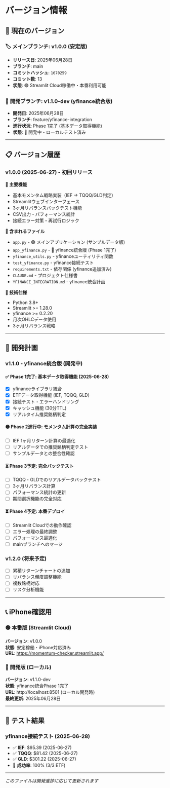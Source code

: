 # バージョン情報

## 📱 現在のバージョン

### 🏷️ **メインブランチ**: v1.0.0 (安定版)
- **リリース日**: 2025年06月28日
- **ブランチ**: main
- **コミットハッシュ**: `1670259`
- **コミット数**: 13
- **状態**: 🟢 Streamlit Cloud稼働中・本番利用可能

### 🚀 **開発ブランチ**: v1.1.0-dev (yfinance統合版)
- **開発日**: 2025年06月28日
- **ブランチ**: feature/yfinance-integration
- **進行状況**: Phase 1完了 (基本データ取得機能)
- **状態**: 🔴 開発中・ローカルテスト済み

---

## 📋 バージョン履歴

### v1.0.0 (2025-06-27) - 初回リリース
**🎯 主要機能**
- 基本モメンタム戦略実装（IEF → TQQQ/GLD判定）
- Streamlitウェブインターフェース
- 3ヶ月リバランスバックテスト機能
- CSV出力・パフォーマンス統計
- 接続エラー対策・再試行ロジック

**📁 含まれるファイル**
- `app.py` - 🟢 メインアプリケーション (サンプルデータ版)
- `app_yfinance.py` - 🔴 yfinance統合版 (Phase 1完了)
- `yfinance_utils.py` - yfinanceユーティリティ関数
- `test_yfinance.py` - yfinance接続テスト
- `requirements.txt` - 依存関係 (yfinance追加済み)
- `CLAUDE.md` - プロジェクト仕様書
- `YFINANCE_INTEGRATION.md` - yfinance統合計画

**🔧 技術仕様**
- Python 3.8+
- Streamlit >= 1.28.0
- yfinance >= 0.2.20
- 月次OHLCデータ使用
- 3ヶ月リバランス戦略

---

## 🚀 開発計画

### v1.1.0 - yfinance統合版 (開発中)

#### ✅ Phase 1完了: 基本データ取得機能 (2025-06-28)
- [x] yfinanceライブラリ統合
- [x] ETFデータ取得機能 (IEF, TQQQ, GLD)
- [x] 接続テスト・エラーハンドリング
- [x] キャッシュ機能 (30分TTL)
- [x] リアルタイム推奨銘柄判定

#### 🟡 Phase 2進行中: モメンタム計算の完全実装
- [ ] IEF 1ヶ月リターン計算の最適化
- [ ] リアルデータでの推奨銘柄判定テスト
- [ ] サンプルデータとの整合性確認

#### ⏳ Phase 3予定: 完全バックテスト
- [ ] TQQQ・GLDでのリアルデータバックテスト
- [ ] 3ヶ月リバランス計算
- [ ] パフォーマンス統計の更新
- [ ] 期間選択機能の完全対応

#### ⏳ Phase 4予定: 本番デプロイ
- [ ] Streamlit Cloudでの動作確認
- [ ] エラー処理の最終調整
- [ ] パフォーマンス最適化
- [ ] mainブランチへのマージ

### v1.2.0 (将来予定)
- [ ] 累積リターンチャートの追加
- [ ] リバランス頻度調整機能
- [ ] 複数銘柄対応
- [ ] リスク分析機能

---

## 📞 iPhone確認用

### 🟢 本番版 (Streamlit Cloud)
**バージョン**: v1.0.0  
**状態**: 安定稼働・iPhone対応済み  
**URL**: https://momentum-checker.streamlit.app/  

### 🔴 開発版 (ローカル)
**バージョン**: v1.1.0-dev  
**状態**: yfinance統合Phase 1完了  
**URL**: http://localhost:8501 (ローカル開発時)  
**最終更新**: 2025年06月28日  

---

## 🧪 テスト結果

### yfinance接続テスト (2025-06-28)
- ✅ **IEF**: $95.39 (2025-06-27)
- ✅ **TQQQ**: $81.42 (2025-06-27)  
- ✅ **GLD**: $301.22 (2025-06-27)
- 🎯 **成功率**: 100% (3/3 ETF)

---

*このファイルは開発進捗に応じて更新されます*